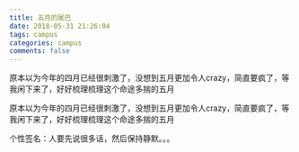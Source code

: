 ```yaml
---
title: 五月的尾巴
date: 2018-05-31 21:26:04
tags: campus
categories: campus
comments: false
---
```


原本以为今年的四月已经很刺激了，没想到五月更加令人crazy，简直要疯了，等我闲下来了，好好梳理梳理这个命途多揣的五月

<!--more-->

原本以为今年的四月已经很刺激了，没想到五月更加令人crazy，简直要疯了，等我闲下来了，好好梳理梳理这个命途多揣的五月

个性签名：人要先说很多话，然后保持静默。。。